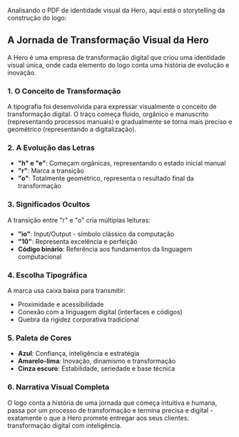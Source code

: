 Analisando o PDF de identidade visual da Hero, aqui está o storytelling da construção do logo:

## A Jornada de Transformação Visual da Hero

A Hero é uma empresa de transformação digital que criou uma identidade visual única, onde cada elemento do logo conta uma história de evolução e inovação.

### 1. **O Conceito de Transformação**
A tipografia foi desenvolvida para expressar visualmente o conceito de transformação digital. O traço começa fluido, orgânico e manuscrito (representando processos manuais) e gradualmente se torna mais preciso e geométrico (representando a digitalização).

### 2. **A Evolução das Letras**
- **"h" e "e"**: Começam orgânicas, representando o estado inicial manual
- **"r"**: Marca a transição
- **"o"**: Totalmente geométrico, representa o resultado final da transformação

### 3. **Significados Ocultos**
A transição entre "r" e "o" cria múltiplas leituras:
- **"io"**: Input/Output - símbolo clássico da computação
- **"10"**: Representa excelência e perfeição
- **Código binário**: Referência aos fundamentos da linguagem computacional

### 4. **Escolha Tipográfica**
A marca usa caixa baixa para transmitir:
- Proximidade e acessibilidade
- Conexão com a linguagem digital (interfaces e códigos)
- Quebra da rigidez corporativa tradicional

### 5. **Paleta de Cores**
- **Azul**: Confiança, inteligência e estratégia
- **Amarelo-lima**: Inovação, dinamismo e transformação
- **Cinza escuro**: Estabilidade, seriedade e base técnica

### 6. **Narrativa Visual Completa**
O logo conta a história de uma jornada que começa intuitiva e humana, passa por um processo de transformação e termina precisa e digital - exatamente o que a Hero promete entregar aos seus clientes: transformação digital com inteligência.